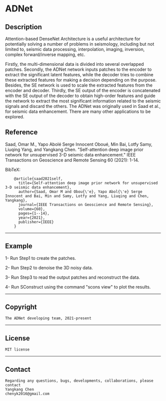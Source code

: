 **ADNet**
======

## Description
Attention-based DenseNet Architecture is a useful architecture for potentially solving a number of problems in seismology, including but not limited to, seismic data processing, interpolation, imaging, inversion, complex forward/inverse mapping, etc.

Firstly, the multi-dimensional data is divided into several overlapped patches. Secondly, the ADNet network inputs patches to the encoder to extract the significant latent features, while the decoder tries to combine these extracted features for making a decision depending on the purpose. Besides, the SE network is used to scale the extracted features from the encoder and decoder. Thirdly, the SE output of the encoder is concatenated with the SE output of the decoder to obtain high-order features and guide the network to extract the most significant information related to the seismic signals and discard the others. The ADNet was originally used in Saad et al., for seismic data enhancement. There are many other applications to be explored.

## Reference
Saad, Omar M., Yapo Abolé Serge Innocent Oboué, Min Bai, Lotfy Samy, Liuqing Yang, and Yangkang Chen. "Self-attention deep image prior network for unsupervised 3-D seismic data enhancement." IEEE Transactions on Geoscience and Remote Sensing 60 (2021): 1-14.

BibTeX:

        @article{saad2021self,
          title={Self-attention deep image prior network for unsupervised 3-D seismic data enhancement},
          author={Saad, Omar M and Obou{\'e}, Yapo Abol{\'e} Serge Innocent and Bai, Min and Samy, Lotfy and Yang, Liuqing and Chen, Yangkang},
          journal={IEEE Transactions on Geoscience and Remote Sensing},
          volume={60},
          pages={1--14},
          year={2021},
          publisher={IEEE}
        }

-----------
## Example
1- Run Step1 to create the patches.

2- Run Step2 to denoise the 3D noisy data.

3- Run Step3 to read the output patches and reconstruct the data.

4- Run SConstruct using the command "scons view" to plot the results.


-----------
## Copyright
    The ADNet developing team, 2021-present
-----------

## License
    MIT license
    
-----------
## Contact
    Regarding any questions, bugs, developments, collaborations, please contact  
    Yangkang Chen
    chenyk2016@gmail.com


 

